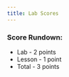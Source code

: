 ```yaml
---
title: Lab Scores
---
```


### Score Rundown:

- Lab - 2 points
- Lesson - 1 point
- Total - 3 points

<body>
    <div id="scores">
    </div>
</body>

<script>
    // put all scores and names in this array (order Z at top, A at bottom)
    let people = [
        ["name", "homework", "comment"],
        ["","/3", ""],
        ["","/3", ""],
        ["","/3", ""],
        ["","/3", ""],
        ["","/3", ""],
        ["","/3", ""],
        ["","/3", ""],
        ["","/3", ""],
        ["","/3", ""],
        ["","/3", ""],
        ["","/3", ""],
        ["","/3", ""],
        ["","/3", ""],
        ["","/3", ""],
        ["","/3", ""],
        ["","/3", ""],
        ["","/3", ""]
    ]

    // // iterates through array and creates tr's and td's for each index
    function makeTableHTML(people) {
        var result = "<table>";
        result += "<thead><tr><th>Name</th><th>Score</th><th>Comment</th></thead><tbody>";
        // Create header row. Better way to do this?
        //for (var i = 0; i < array.length; i++) {
        for (var i = people.length-1; i > 0; i--) {
            result += "<tr>";
            for (var j = 0; j < people[i].length; j++) {
                result += "<td>"+people[i][j]+"</td>";   
            }   
            result += "</tr>";
        }   
        result += "</tbody></table>";
        document.getElementById("scores").innerHTML = result;
    }
    // makeTableHTML(people);

    const url = "https://abopsc-backend.dontntntnt.de";

    function initializeTable() {
        var myHeaders = new Headers();
        myHeaders.append("Content-Type", "application/json");

        var requestOptions = {
          method: 'GET',
          headers: myHeaders,
          mode: 'cors',
          cache: 'default', 
          credentials: 'include',
          redirect: 'manual',
        };

        fetch(
          url + `/api/person/all`, requestOptions
        )
        .then((response) => response.json())
        .then((data) => {
          console.log(data);

          for (var i in data) {
            var person = data[i];
            console.log(person.name);
          }
        })
        .catch(error => console.log('error', error));

        var result = "<table";
        result+="<thead><tr><th>Name</th><th>Homework Score</th></thead><tbody>";

        result += "</tbody></table>";
        document.getElementById("scores").innerHTML = result;
    }
    initializeTable();
</script>
